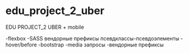 # edu_project_2_uber
EDU PROJECT_2 UBER + mobile

-flexbox
-SASS
вендорные префиксы
псевдклассы-псевдоэлементы
-hover/before
-bootstrap
-media запросы
-вендорные префиксы


